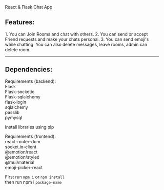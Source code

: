 React & Flask Chat App<br/>

<h2>Features:</h2>
1. You can Join Rooms and chat with others.
2. You can send or accept Friend requests and make your chats personal.
3. You can send emoji's while chatting.
You can also delete messages, leave rooms, admin can delete room.
<hr/>

<h2>Dependencies:</h2>
Requirements (backend):<br/>
Flask<br/>
Flask-socketio <br/>
Flask-sqlalchemy <br/>
flask-login <br/>
sqlalchemy <br/>
passlib <br/>
pymysql <br/>

Install libraries using pip<br/>

Requirements (frontend):<br/>
react-router-dom<br/>
socket.io-client<br/>
@emotion/react<br/>
@emotion/styled<br/>
@mui/material<br/>
emoji-picker-react<br/>

First run `npm i` or `npm install`<br/>
then run npm i `package-name`<br/>
